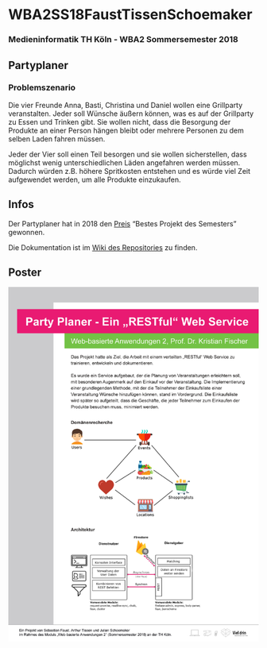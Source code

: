 # WBA2SS18FaustTissenSchoemaker
### Medieninformatik TH Köln - WBA2 Sommersemester 2018

## Partyplaner
### Problemszenario
Die vier Freunde Anna, Basti, Christina und Daniel wollen eine Grillparty veranstalten. Jeder soll Wünsche äußern können, was es auf der Grillparty zu Essen und Trinken gibt. Sie wollen nicht, dass die Besorgung der Produkte an einer Person hängen bleibt oder mehrere Personen zu dem selben Laden fahren müssen.

Jeder der Vier soll einen Teil besorgen und sie wollen sicherstellen, dass möglichst wenig unterschiedlichen Läden angefahren werden müssen. Dadurch würden z.B. höhere Spritkosten entstehen und es würde viel Zeit aufgewendet werden, um alle Produkte einzukaufen.

## Infos

Der Partyplaner hat in 2018 den [Preis](https://www.th-koeln.de/hochschule/innovativ-kreativ-multimedial_61452.php) “Bestes Projekt des Semesters” gewonnen.

Die Dokumentation ist im [Wiki des Repositories](https://github.com/JulianSchoem/WBA2SS18FaustTissenSchoemaker/wiki) zu finden.

## Poster
![Party Planer Poster](Material/wba2_partyplaner_poster.jpg)
